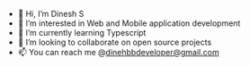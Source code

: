 - 👋 Hi, I’m Dinesh S
- 👀 I’m interested in Web and Mobile application development
- 🌱 I’m currently learning Typescript
- 💞️ I’m looking to collaborate on open source projects
- 📫 You can reach me @dinehbbdeveloper@gmail.com

<!---
dineshsdev/dineshsdev is a ✨ special ✨ repository because its `README.md` (this file) appears on your GitHub profile.
You can click the Preview link to take a look at your changes.
--->

